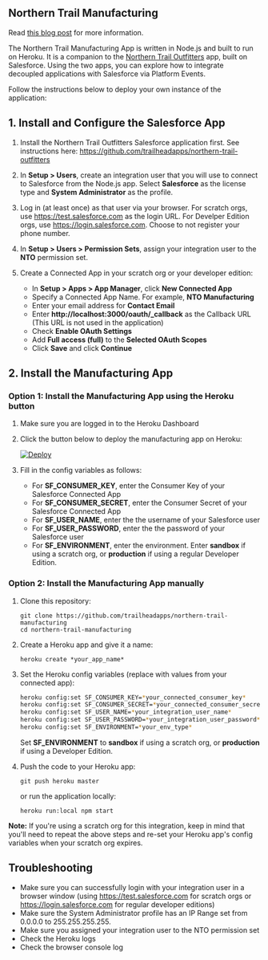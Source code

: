 ## Northern Trail Manufacturing

Read [this blog post]() for more information.

The Northern Trail Manufacturing App is written in Node.js and built to run on Heroku. It is a companion to the <a href="https://github.com/trailheadapps/northern-trail-outfitters">Northern Trail Outfitters</a> app, built on Salesforce. Using the two apps, you can explore how to integrate decoupled applications with Salesforce via Platform Events.

Follow the instructions below to deploy your own instance of the application:

## 1. Install and Configure the Salesforce App

1. Install the Northern Trail Outfitters Salesforce application first. See instructions here: <a href="https://github.com/trailheadapps/northern-trail-outfitters">https://github.com/trailheadapps/northern-trail-outfitters</a>

1. In **Setup > Users**, create an integration user that you will use to connect to Salesforce from the Node.js app. Select **Salesforce** as the license type and **System Administrator** as the profile. 

1. Log in (at least once) as that user via your browser. For scratch orgs, use <a href="https://test.salesforce.com">https://test.salesforce.com</a> as the login URL. For Develper Edition orgs, use <a href="https://login.salesforce.com">https://login.salesforce.com</a>. Choose to not register your phone number.

1. In **Setup > Users > Permission Sets**, assign your integration user to the **NTO** permission set.

1. Create a Connected App in your scratch org or your developer edition:
    - In **Setup > Apps > App Manager**, click **New Connected App**
    - Specify a Connected App Name. For example, **NTO Manufacturing**
    - Enter your email address for **Contact Email**
    - Enter **http://localhost:3000/oauth/_callback** as the Callback URL (This URL is not used in the application)
    - Check **Enable OAuth Settings**
    - Add **Full access (full)** to the **Selected OAuth Scopes**
    - Click **Save** and click **Continue**

## 2. Install the Manufacturing App

### Option 1: Install the Manufacturing App using the Heroku button

1. Make sure you are logged in to the Heroku Dashboard
1. Click the button below to deploy the manufacturing app on Heroku:

    [![Deploy](https://www.herokucdn.com/deploy/button.png)](https://heroku.com/deploy)

1. Fill in the config variables as follows:
    - For **SF_CONSUMER_KEY**, enter the Consumer Key of your Salesforce Connected App
    - For **SF_CONSUMER_SECRET**, enter the Consumer Secret of your Salesforce Connected App
    - For **SF_USER_NAME**, enter the the username of your Salesforce user
    - For **SF_USER_PASSWORD**, enter the the password of your Salesforce user
    - For **SF_ENVIRONMENT**, enter the environment. Enter **sandbox** if using a scratch org, or **production** if using a regular Developer Edition.

### Option 2: Install the Manufacturing App manually

1. Clone this repository:
    ```
    git clone https://github.com/trailheadapps/northern-trail-manufacturing
    cd northern-trail-manufacturing
    ```

1. Create a Heroku app and give it a name:
    ```
    heroku create *your_app_name*
    ```

1. Set the Heroku config variables (replace with values from your connected app):
    
    ```bash
    heroku config:set SF_CONSUMER_KEY=*your_connected_consumer_key*
    heroku config:set SF_CONSUMER_SECRET=*your_connected_consumer_secret*
    heroku config:set SF_USER_NAME=*your_integration_user_name*
    heroku config:set SF_USER_PASSWORD=*your_integration_user_password*
    heroku config:set SF_ENVIRONMENT=*your_env_type*
    ```

    Set **SF_ENVIRONMENT** to **sandbox** if using a scratch org, or **production** if using a Developer Edition.

1. Push the code to your Heroku app: 
    ```
    git push heroku master
    ```

    or run the application locally:
    ```
    heroku run:local npm start
    ```

**Note:** If you're using a scratch org for this integration, keep in mind that you'll need to repeat the above steps and re-set your Heroku app's config variables when your scratch org expires.

## Troubleshooting

- Make sure you can successfully login with your integration user in a browser window (using https://test.salesforce.com for scratch orgs or https://login.salesforce.com for regular developer editions)
- Make sure the System Administrator profile has an IP Range set from 0.0.0.0 to 255.255.255.255.
- Make sure you assigned your integration user to the NTO permission set
- Check the Heroku logs
- Check the browser console log
